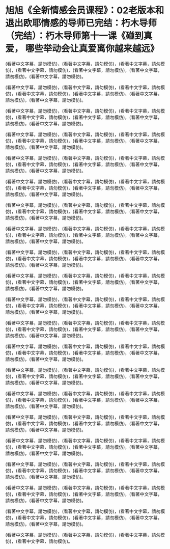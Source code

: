 # 旭旭《全新情感会员课程》：02老版本和退出欧耶情感的导师已完结：朽木导师（完结）：朽木导师第十一课《碰到真爱， 哪些举动会让真爱离你越来越远》

(看著中文字幕，請勿模仿)，(看著中文字幕，請勿模仿)，(看著中文字幕，請勿模仿)，(看著中文字幕，請勿模仿)，(看著中文字幕，請勿模仿)，(看著中文字幕，請勿模仿)，(看著中文字幕，請勿模仿)。

(看著中文字幕，請勿模仿)，(看著中文字幕，請勿模仿)，(看著中文字幕，請勿模仿)，(看著中文字幕，請勿模仿)，(看著中文字幕，請勿模仿)，(看著中文字幕，請勿模仿)，(看著中文字幕，請勿模仿)。

(看著中文字幕，請勿模仿)，(看著中文字幕，請勿模仿)，(看著中文字幕，請勿模仿)，(看著中文字幕，請勿模仿)，(看著中文字幕，請勿模仿)，(看著中文字幕，請勿模仿)，(看著中文字幕，請勿模仿)。

(看著中文字幕，請勿模仿)，(看著中文字幕，請勿模仿)，(看著中文字幕，請勿模仿)，(看著中文字幕，請勿模仿)，(看著中文字幕，請勿模仿)，(看著中文字幕，請勿模仿)，(看著中文字幕，請勿模仿)。

(看著中文字幕，請勿模仿)，(看著中文字幕，請勿模仿)，(看著中文字幕，請勿模仿)，(看著中文字幕，請勿模仿)，(看著中文字幕，請勿模仿)，(看著中文字幕，請勿模仿)，(看著中文字幕，請勿模仿)。

(看著中文字幕，請勿模仿)，(看著中文字幕，請勿模仿)，(看著中文字幕，請勿模仿)，(看著中文字幕，請勿模仿)，(看著中文字幕，請勿模仿)，(看著中文字幕，請勿模仿)，(看著中文字幕，請勿模仿)。

(看著中文字幕，請勿模仿)，(看著中文字幕，請勿模仿)，(看著中文字幕，請勿模仿)，(看著中文字幕，請勿模仿)，(看著中文字幕，請勿模仿)，(看著中文字幕，請勿模仿)，(看著中文字幕，請勿模仿)。

(看著中文字幕，請勿模仿)，(看著中文字幕，請勿模仿)，(看著中文字幕，請勿模仿)，(看著中文字幕，請勿模仿)，(看著中文字幕，請勿模仿)，(看著中文字幕，請勿模仿)，(看著中文字幕，請勿模仿)。

(看著中文字幕，請勿模仿)，(看著中文字幕，請勿模仿)，(看著中文字幕，請勿模仿)，(看著中文字幕，請勿模仿)，(看著中文字幕，請勿模仿)，(看著中文字幕，請勿模仿)，(看著中文字幕，請勿模仿)。

(看著中文字幕，請勿模仿)，(看著中文字幕，請勿模仿)，(看著中文字幕，請勿模仿)，(看著中文字幕，請勿模仿)，(看著中文字幕，請勿模仿)，(看著中文字幕，請勿模仿)，(看著中文字幕，請勿模仿)。

(看著中文字幕，請勿模仿)，(看著中文字幕，請勿模仿)，(看著中文字幕，請勿模仿)，(看著中文字幕，請勿模仿)，(看著中文字幕，請勿模仿)，(看著中文字幕，請勿模仿)，(看著中文字幕，請勿模仿)。

(看著中文字幕，請勿模仿)，(看著中文字幕，請勿模仿)，(看著中文字幕，請勿模仿)，(看著中文字幕，請勿模仿)，(看著中文字幕，請勿模仿)，(看著中文字幕，請勿模仿)，(看著中文字幕，請勿模仿)。

(看著中文字幕，請勿模仿)，(看著中文字幕，請勿模仿)，(看著中文字幕，請勿模仿)，(看著中文字幕，請勿模仿)，(看著中文字幕，請勿模仿)，(看著中文字幕，請勿模仿)，(看著中文字幕，請勿模仿)。

(看著中文字幕，請勿模仿)，(看著中文字幕，請勿模仿)，(看著中文字幕，請勿模仿)，(看著中文字幕，請勿模仿)，(看著中文字幕，請勿模仿)，(看著中文字幕，請勿模仿)，(看著中文字幕，請勿模仿)。

(看著中文字幕，請勿模仿)，(看著中文字幕，請勿模仿)，(看著中文字幕，請勿模仿)，(看著中文字幕，請勿模仿)，(看著中文字幕，請勿模仿)，(看著中文字幕，請勿模仿)，(看著中文字幕，請勿模仿)。

(看著中文字幕，請勿模仿)，(看著中文字幕，請勿模仿)，(看著中文字幕，請勿模仿)，(看著中文字幕，請勿模仿)，(看著中文字幕，請勿模仿)，(看著中文字幕，請勿模仿)，(看著中文字幕，請勿模仿)。

(看著中文字幕，請勿模仿)，(看著中文字幕，請勿模仿)，(看著中文字幕，請勿模仿)，(看著中文字幕，請勿模仿)，(看著中文字幕，請勿模仿)，(看著中文字幕，請勿模仿)，(看著中文字幕，請勿模仿)。

(看著中文字幕，請勿模仿)，(看著中文字幕，請勿模仿)，(看著中文字幕，請勿模仿)，(看著中文字幕，請勿模仿)，(看著中文字幕，請勿模仿)，(看著中文字幕，請勿模仿)，(看著中文字幕，請勿模仿)。

(看著中文字幕，請勿模仿)，(看著中文字幕，請勿模仿)，(看著中文字幕，請勿模仿)，(看著中文字幕，請勿模仿)，(看著中文字幕，請勿模仿)，(看著中文字幕，請勿模仿)，(看著中文字幕，請勿模仿)。

(看著中文字幕，請勿模仿)，(看著中文字幕，請勿模仿)，(看著中文字幕，請勿模仿)，(看著中文字幕，請勿模仿)，(看著中文字幕，請勿模仿)，(看著中文字幕，請勿模仿)，(看著中文字幕，請勿模仿)。

(看著中文字幕，請勿模仿)，(看著中文字幕，請勿模仿)，(看著中文字幕，請勿模仿)，(看著中文字幕，請勿模仿)。

